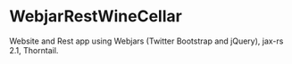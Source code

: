 # WebjarRestWineCellar
Website and Rest app using Webjars (Twitter Bootstrap and jQuery), jax-rs 2.1, Thorntail.
